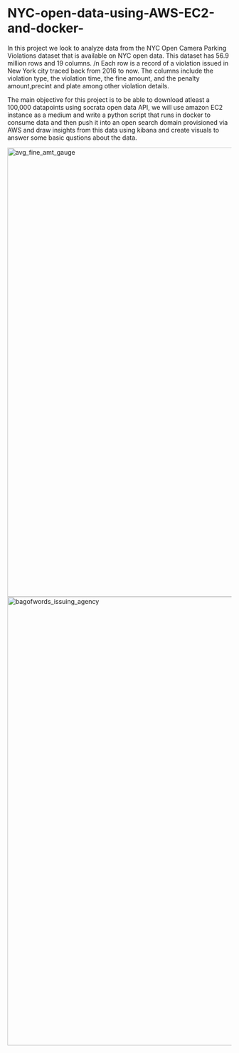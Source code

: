 # NYC-open-data-using-AWS-EC2-and-docker-

In this project we look to analyze data from the NYC Open Camera Parking Violations dataset that is available on NYC open data.
This dataset has 56.9 million rows and 19 columns. /n Each row is a record of a violation issued in New York city traced back from 2016 to now.
The columns include the violation type, the violation time, the fine amount, and the penalty amount,precint and plate among other violation details.

The main objective for this project is to be able to download atleast a 100,000 datapoints using socrata open data API, 
we will use amazon EC2 instance as a medium and write a python script that runs in docker to consume data
and then push it into an open search domain provisioned via AWS and draw insights from this data using kibana and create visuals to answer some basic qustions about the data.

<img width="1008" alt="avg_fine_amt_gauge" src="https://user-images.githubusercontent.com/42550664/201443509-a5f9483a-37f4-4484-92d7-e0fb1f4923c6.png">
<img width="1007" alt="bagofwords_issuing_agency" src="https://user-images.githubusercontent.com/42550664/201443517-4119e1ee-f8d7-472c-9082-0276cd0683d4.png">

